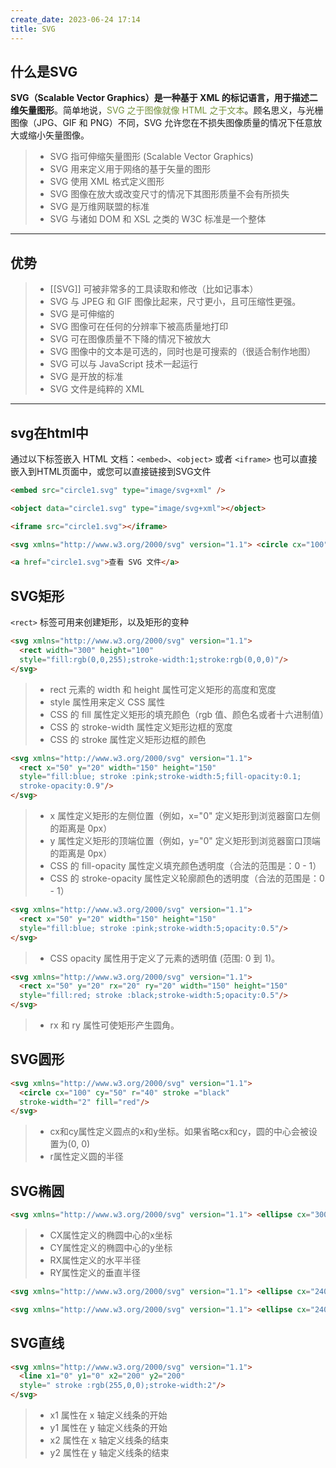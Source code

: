 ```yaml
---
create_date: 2023-06-24 17:14
title: SVG
---
```


## 什么是SVG
**SVG（Scalable Vector Graphics）是一种基于 XML 的标记语言，用于描述二维矢量图形**。简单地说，<font color="#76923c">SVG 之于图像就像 HTML 之于文本</font>。顾名思义，与光栅图像（JPG、GIF 和 PNG）不同，SVG 允许您在不损失图像质量的情况下任意放大或缩小矢量图像。
> -   SVG 指可伸缩矢量图形 (Scalable Vector Graphics)
> -   SVG 用来定义用于网络的基于矢量的图形
> -   SVG 使用 XML 格式定义图形
> -   SVG 图像在放大或改变尺寸的情况下其图形质量不会有所损失
> -   SVG 是万维网联盟的标准
> -   SVG 与诸如 DOM 和 XSL 之类的 W3C 标准是一个整体

---

## 优势
> -   [[SVG]] 可被非常多的工具读取和修改（比如记事本）
> -   SVG 与 JPEG 和 GIF 图像比起来，尺寸更小，且可压缩性更强。
> -   SVG 是可伸缩的
> -   SVG 图像可在任何的分辨率下被高质量地打印
> -   SVG 可在图像质量不下降的情况下被放大
> -   SVG 图像中的文本是可选的，同时也是可搜索的（很适合制作地图）
> -   SVG 可以与 JavaScript 技术一起运行
> -   SVG 是开放的标准
> -   SVG 文件是纯粹的 XML

---
## svg在html中
通过以下标签嵌入 HTML 文档：`<embed>`、`<object>` 或者 `<iframe>`
也可以直接嵌入到HTML页面中，或您可以直接链接到SVG文件
```html
<embed src="circle1.svg" type="image/svg+xml" />
```

```html
<object data="circle1.svg" type="image/svg+xml"></object>
```

```html
<iframe src="circle1.svg"></iframe>
```

```html
<svg xmlns="http://www.w3.org/2000/svg" version="1.1"> <circle cx="100" cy="50" r="40" stroke="black" stroke-width="2" fill="red" /> </svg>
```

```html
<a href="circle1.svg">查看 SVG 文件</a>
```

## SVG矩形
`<rect>` 标签可用来创建矩形，以及矩形的变种
```html
<svg xmlns="http://www.w3.org/2000/svg" version="1.1">  
  <rect width="300" height="100"  
  style="fill:rgb(0,0,255);stroke-width:1;stroke:rgb(0,0,0)"/>  
</svg>
```
> -   rect 元素的 width 和 height 属性可定义矩形的高度和宽度
> -   style 属性用来定义 CSS 属性
> -   CSS 的 fill 属性定义矩形的填充颜色（rgb 值、颜色名或者十六进制值）
> -   CSS 的 stroke-width 属性定义矩形边框的宽度
> -   CSS 的 stroke 属性定义矩形边框的颜色
```html
<svg xmlns="http://www.w3.org/2000/svg" version="1.1">  
  <rect x="50" y="20" width="150" height="150"  
  style="fill:blue; stroke :pink;stroke-width:5;fill-opacity:0.1;  
  stroke-opacity:0.9"/>  
</svg>
```
> -   x 属性定义矩形的左侧位置（例如，x="0" 定义矩形到浏览器窗口左侧的距离是 0px）
> -   y 属性定义矩形的顶端位置（例如，y="0" 定义矩形到浏览器窗口顶端的距离是 0px）
> -   CSS 的 fill-opacity 属性定义填充颜色透明度（合法的范围是：0 - 1）
> -   CSS 的 stroke-opacity 属性定义轮廓颜色的透明度（合法的范围是：0 - 1）
```html
<svg xmlns="http://www.w3.org/2000/svg" version="1.1">  
  <rect x="50" y="20" width="150" height="150"  
  style="fill:blue; stroke :pink;stroke-width:5;opacity:0.5"/>  
</svg>
```
> -   CSS opacity 属性用于定义了元素的透明值 (范围: 0 到 1)。
```html
<svg xmlns="http://www.w3.org/2000/svg" version="1.1">  
  <rect x="50" y="20" rx="20" ry="20" width="150" height="150"  
  style="fill:red; stroke :black;stroke-width:5;opacity:0.5"/>  
</svg>
```
> -   rx 和 ry 属性可使矩形产生圆角。
## SVG圆形
```html
<svg xmlns="http://www.w3.org/2000/svg" version="1.1">  
  <circle cx="100" cy="50" r="40" stroke ="black"  
  stroke-width="2" fill="red"/>  
</svg>
```
> -   cx和cy属性定义圆点的x和y坐标。如果省略cx和cy，圆的中心会被设置为(0, 0)
> -   r属性定义圆的半径
## SVG椭圆
```html
<svg xmlns="http://www.w3.org/2000/svg" version="1.1"> <ellipse cx="300" cy="80" rx="100" ry="50" style="fill:yellow; stroke :purple;stroke-width:2"/> </svg>
```
> -   CX属性定义的椭圆中心的x坐标
> -   CY属性定义的椭圆中心的y坐标
> -   RX属性定义的水平半径
> -   RY属性定义的垂直半径

```html
<svg xmlns="http://www.w3.org/2000/svg" version="1.1"> <ellipse cx="240" cy="100" rx="220" ry="30" style="fill:purple"/> <ellipse cx="220" cy="70" rx="190" ry="20" style="fill:lime"/> <ellipse cx="210" cy="45" rx="170" ry="15" style="fill:yellow"/> </svg>
```

```html
<svg xmlns="http://www.w3.org/2000/svg" version="1.1"> <ellipse cx="240" cy="50" rx="220" ry="30" style="fill:yellow"/> <ellipse cx="220" cy="50" rx="190" ry="20" style="fill:white"/> </svg>
```

## SVG直线
```html
<svg xmlns="http://www.w3.org/2000/svg" version="1.1">  
  <line x1="0" y1="0" x2="200" y2="200"  
  style=" stroke :rgb(255,0,0);stroke-width:2"/>  
</svg>
```
> -   x1 属性在 x 轴定义线条的开始
> -   y1 属性在 y 轴定义线条的开始
> -   x2 属性在 x 轴定义线条的结束
> -   y2 属性在 y 轴定义线条的结束